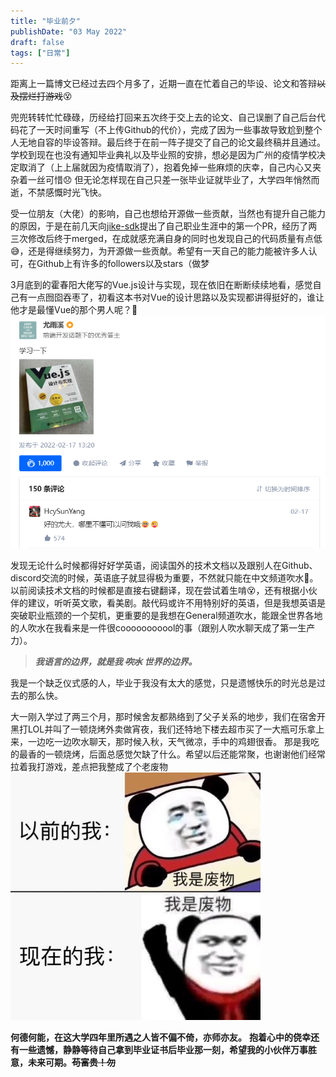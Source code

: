```yaml
---
title: "毕业前夕"
publishDate: "03 May 2022"
draft: false
tags: ["日常"]
---
```


距离上一篇博文已经过去四个月多了，近期一直在忙着自己的毕设、论文和答辩~~以及摆烂打游戏~~😵

<!--more-->

兜兜转转忙忙碌碌，历经给打回来五次终于交上去的论文、自己误删了自己后台代码花了一天时间重写（不上传Github的代价），完成了因为一些事故导致尬到整个人无地自容的毕设答辩。最后终于在前一阵子提交了自己的论文最终稿并且通过。
学校到现在也没有通知毕业典礼以及毕业照的安排，想必是因为广州的疫情学校决定取消了（上上届就因为疫情取消了），抱着免掉一些麻烦的庆幸，自己内心又夹杂着一丝可惜😞
但无论怎样现在自己只差一张毕业证就毕业了，大学四年悄然而逝，不禁感慨时光飞快。

受一位朋友（大佬）的影响，自己也想给开源做一些贡献，当然也有提升自己能力的原因，于是在前几天向[jike-sdk](https://github.com/open-jike/jike-sdk)提出了自己职业生涯中的第一个PR，经历了两三次修改后终于merged，在成就感充满自身的同时也发现自己的代码质量有点低😅，还是得继续努力，为开源做一些贡献。希望有一天自己的能力能被许多人认可，在Github上有许多的followers以及stars（做梦

3月底到的霍春阳大佬写的Vue.js设计与实现，现在依旧在断断续续地看，感觉自己有一点囫囵吞枣了，初看这本书对Vue的设计思路以及实现都讲得挺好的，谁让他才是最懂Vue的那个男人呢？🐶
![](./zhihu.png)

发现无论什么时候都得好好学英语，阅读国外的技术文档以及跟别人在Github、discord交流的时候，英语底子就显得极为重要，不然就只能在中文频道吹水🤪。以前阅读技术文档的时候都是直接右键翻译，现在尝试着生啃😵，还有根据小伙伴的建议，听听英文歌，看美剧。敲代码或许不用特别好的英语，但是我想英语是突破职业瓶颈的一个契机，更重要的是我想在General频道吹水，能跟全世界各地的人吹水在我看来是一件很cooooooooool的事（跟别人吹水聊天成了第一生产力）。

> **_我语言的边界，就是我 ~~吹水~~ 世界的边界。_**

我是一个缺乏仪式感的人，毕业于我没有太大的感觉，只是遗憾快乐的时光总是过去的那么快。

大一刚入学过了两三个月，那时候舍友都熟络到了父子关系的地步，我们在宿舍开黑打LOL并叫了一顿烧烤外卖做宵夜，我们还特地下楼去超市买了一大瓶可乐拿上来，一边吃一边吹水聊天，那时候入秋，天气微凉，手中的鸡翅很香。
那是我吃的最香的一顿烧烤，后面总感觉欠缺了什么。希望以后还能常聚，也谢谢他们经常拉着我打游戏，差点把我整成了个老废物
![](./garbage.jpg)

**何德何能，在这大学四年里所遇之人皆不偏不倚，亦师亦友。**
**抱着心中的侥幸还有一些遗憾，静静等待自己拿到毕业证书后毕业那一刻，希望我的小伙伴万事胜意，未来可期。~~苟富贵！勿~~**
